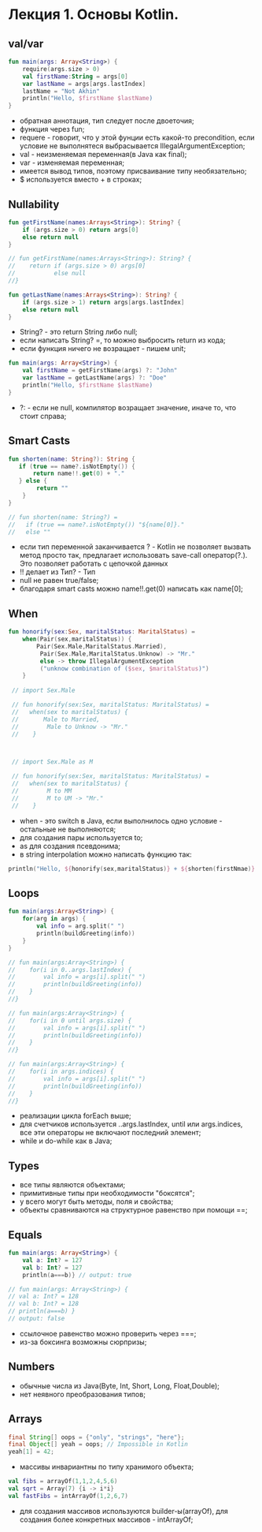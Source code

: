 # Лекция 1. Основы Kotlin.

## val/var

```kotlin
fun main(args: Array<String>) {
    require(args.size > 0)
    val firstName:String = args[0]
    var lastName = args[args.lastIndex]
    lastName = "Not Akhin"
    println("Hello, $firstName $lastName)
}
```
- обратная аннотация, тип следует после двоеточия;
- функция через fun;
- requere - говорит, что у этой фунции есть какой-то precondition, если условие не выполнятеся выбрасывается IllegalArgumentException;
- val - неизменяемая переменная(в Java как final);
- var - изменяемая переменная;
- имеется вывод типов, поэтому присваивание типу необязательно;
- $ используется вместо + в строках;

## Nullability

```kotlin
fun getFirstName(names:Arrays<String>): String? {
    if (args.size > 0) return args[0]
    else return null
}

// fun getFirstName(names:Arrays<String>): String? {
//    return if (args.size > 0) args[0]
//           else null
//}

fun getLastName(names:Arrays<String>): String? {
    if (args.size > 1) return args[args.lastIndex]
    else return null
}
```
- String? - это return String либо null;
- если написать String? =, то можно выбросить return из кода;
- если функция ничего не возращает -  пишем unit;

```kotlin
fun main(args: Array<String>) {
    val firstName = getFirstName(args) ?: "John"
    var lastName = getLastName(args) ?: "Doe"
    println("Hello, $firstName $lastName)
}
```
- ?: - если не null, компилятор возращает значение, иначе то, что стоит справа;

## Smart Casts

```kotlin
fun shorten(name: String?): String {
   if (true == name?.isNotEmpty()) {
       return name!!.get(0) + "."
   } else {
        return ""
    }
}

// fun shorten(name: String?) = 
//   if (true == name?.isNotEmpty()) "${name[0]}."
//   else ""

```
- если тип переменной заканчивается ? - Kotlin не позволяет вызвать метод просто так, предлагает использовать save-call оператор(?.). Это позволяет работать с цепочкой данных
- !! делает из Тип? - Тип
- null не равен true/false;
- благодаря smart casts можно name!!.get(0) написать как name[0];

## When

``` kotlin
fun honorify(sex:Sex, maritalStatus: MaritalStatus) = 
    when(Pair(sex,maritalStatus)) {
        Pair(Sex.Male,MaritalStatus.Married),
         Pair(Sex.Male,MaritalStatus.Unknow) -> "Mr."
         else -> throw IllegalArgumentException 
         ("unknow combination of ($sex, $maritalStatus)")
    }
 
 // import Sex.Male 

 // fun honorify(sex:Sex, maritalStatus: MaritalStatus) = 
 //   when(sex to maritalStatus) {
 //       Male to Married, 
 //        Male to Unknow -> "Mr." 
 //    }



 // import Sex.Male as M

 // fun honorify(sex:Sex, maritalStatus: MaritalStatus) = 
 //   when(sex to maritalStatus) {
 //        M to MM
 //        M to UM -> "Mr."
 //    }

```
- when - это switch в Java, если выполнилось одно условие - остальные не выполняются;
- для создания пары используется to;
- as для создания псевдонима;
- в string interpolation можно написать функцию так:
``` kotlin
println("Hello, ${honorify(sex,maritalStatus)} + ${shorten(firstNmae)} $lastName")
```

## Loops

``` kotlin
fun main(args:Array<String>) {
    for(arg in args) {
        val info = arg.split(" ")
        println(buildGreeting(info))
    }
}

// fun main(args:Array<String>) {
//    for(i in 0..args.lastIndex) {
//        val info = args[i].split(" ")
//        println(buildGreeting(info))
//    }
//}

// fun main(args:Array<String>) {
//    for(i in 0 until args.size) {
//        val info = args[i].split(" ")
//        println(buildGreeting(info))
//    }
//}

// fun main(args:Array<String>) {
//    for(i in args.indices) {
//        val info = args[i].split(" ")
//        println(buildGreeting(info))
//    }
//}


```
- реализации цикла forEach выше;
- для счетчиков используется ..args.lastIndex, until или args.indices, все эти операторы не включают последний элемент;
- while и do-while как в Java;

## Types
- все типы являются объектами;
- примитивные типы при необходимости "боксятся";
- у всего могут быть методы, поля и свойства;
- объекты сравниваются на структурное равенство при помощи ==;

## Equals
``` kotlin
fun main(args: Array<String>) {
    val a: Int? = 127
    val b: Int? = 127
    println(a===b)} // output: true

// fun main(args: Array<String>) {
// val a: Int? = 128
// val b: Int? = 128
// println(a===b) } 
// output: false
```
- ссылочное равенство можно проверить через ===;
- из-за боксинга возможны сюрпризы;

## Numbers
- обычные числа из Java(Byte, Int, Short, Long, Float,Double);
- нет неявного преобразования типов;

## Arrays
``` java
final String[] oops = {"only", "strings", "here"};
final Object[] yeah = oops; // Impossible in Kotlin
yeah[1] = 42;
```
- массивы инвариантны по типу хранимого объекта;

``` kotlin 
val fibs = arrayOf(1,1,2,4,5,6)
val sqrt = Array(7) {i -> i*i}
val fastFibs = intArrayOf(1,2,6,7)
```
- для создания массивов используются builder-ы(arrayOf), для создания более конкретных массивов - intArrayOf;





